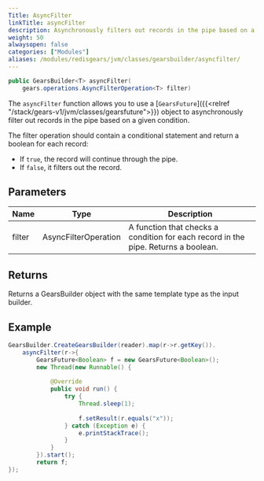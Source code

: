 ```yaml
---
Title: AsyncFilter
linkTitle: asyncFilter
description: Asynchronously filters out records in the pipe based on a given condition.
weight: 50
alwaysopen: false
categories: ["Modules"]
aliases: /modules/redisgears/jvm/classes/gearsbuilder/asyncfilter/
---
```


```java
public GearsBuilder<T> asyncFilter​(
    gears.operations.AsyncFilterOperation<T> filter)
```

The `asyncFilter` function allows you to use a [`GearsFuture`]({{<relref "/stack/gears-v1/jvm/classes/gearsfuture">}}) object to asynchronously filter out records in the pipe based on a given condition.

The filter operation should contain a conditional statement and return a boolean for each record:
- If `true`, the record will continue through the pipe. 
- If `false`, it filters out the record.

## Parameters

| Name | Type | Description |
|------|------|-------------|
| filter | AsyncFilterOperation<T> | A function that checks a condition for each record in the pipe. Returns a boolean. |

## Returns

Returns a GearsBuilder object with the same template type as the input builder.

## Example

```java
GearsBuilder.CreateGearsBuilder(reader).map(r->r.getKey()).
	asyncFilter(r->{
		GearsFuture<Boolean> f = new GearsFuture<Boolean>();
		new Thread(new Runnable() {
				
			@Override
			public void run() {
				try {
					Thread.sleep(1);
						
					f.setResult(r.equals("x"));
				} catch (Exception e) {
					e.printStackTrace();
				}					
			}
		}).start();
		return f;
});
```